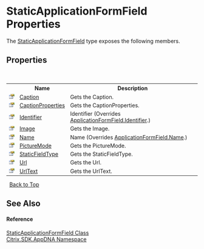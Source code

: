 # StaticApplicationFormField Properties
 

The <a href="9182efa1-91f0-6876-f5f2-940a8c3c2be2">StaticApplicationFormField</a> type exposes the following members.


## Properties
&nbsp;<table><tr><th></th><th>Name</th><th>Description</th></tr><tr><td>![Public property](media/pubproperty.gif "Public property")</td><td><a href="9773461d-ee7f-7b6a-ee05-261e2c677fb3">Caption</a></td><td>
Gets the Caption.</td></tr><tr><td>![Public property](media/pubproperty.gif "Public property")</td><td><a href="f8c021f9-2752-2281-afcf-bcb34f5f2203">CaptionProperties</a></td><td>
Gets the CaptionProperties.</td></tr><tr><td>![Public property](media/pubproperty.gif "Public property")</td><td><a href="2e7d48c6-0e29-4b1a-9f20-087e0cbcfa11">Identifier</a></td><td>
Identifier
 (Overrides <a href="ae88593a-698d-8689-d307-d5e79de6588a">ApplicationFormField.Identifier</a>.)</td></tr><tr><td>![Public property](media/pubproperty.gif "Public property")</td><td><a href="a3ca7fd8-b9e6-87e4-8741-6935fe28fe59">Image</a></td><td>
Gets the Image.</td></tr><tr><td>![Public property](media/pubproperty.gif "Public property")</td><td><a href="92ff1dfd-41bb-e0cb-e237-7008c0f47dea">Name</a></td><td>
Name
 (Overrides <a href="93ed2d0a-d95a-803e-905f-02d1bd78ac14">ApplicationFormField.Name</a>.)</td></tr><tr><td>![Public property](media/pubproperty.gif "Public property")</td><td><a href="bc15ec38-188f-9183-3f68-ca1f0e1031ad">PictureMode</a></td><td>
Gets the PictureMode.</td></tr><tr><td>![Public property](media/pubproperty.gif "Public property")</td><td><a href="fda6395d-0005-0b7f-c717-c1389f1cfc8f">StaticFieldType</a></td><td>
Gets the StaticFieldType.</td></tr><tr><td>![Public property](media/pubproperty.gif "Public property")</td><td><a href="f12dce40-a066-ec42-7379-457e1d67c301">Url</a></td><td>
Gets the Url.</td></tr><tr><td>![Public property](media/pubproperty.gif "Public property")</td><td><a href="76ce89dc-b846-f6f1-7781-bc1b0f9eafb7">UrlText</a></td><td>
Gets the UrlText.</td></tr></table>&nbsp;
<a href="#staticapplicationformfield-properties">Back to Top</a>

## See Also


#### Reference
<a href="9182efa1-91f0-6876-f5f2-940a8c3c2be2">StaticApplicationFormField Class</a><br /><a href="fe2d265b-410b-8b11-1eb4-a790e0b062bf">Citrix.SDK.AppDNA Namespace</a><br />